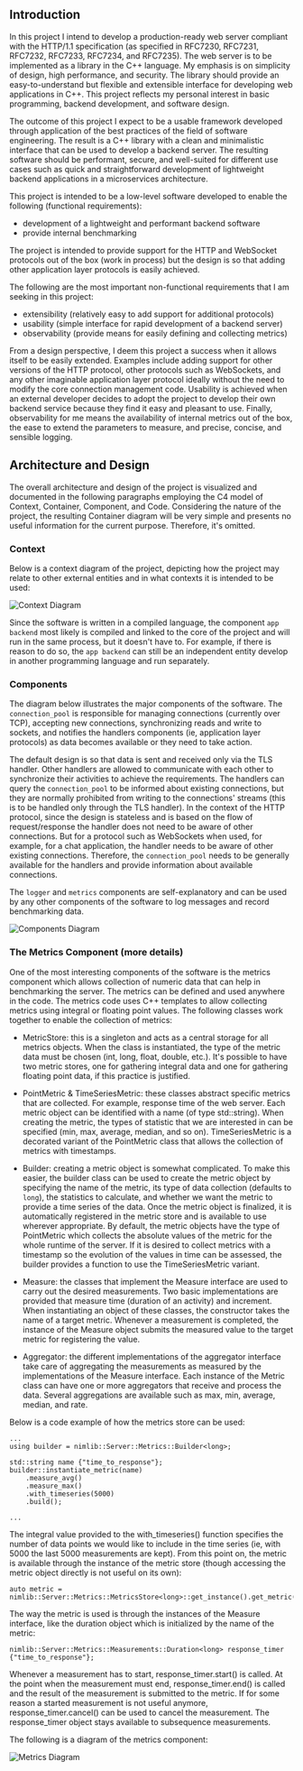 Introduction
-
In this project I intend to develop a production-ready web server compliant with the HTTP/1.1 specification (as specified in RFC7230, RFC7231, RFC7232, RFC7233, RFC7234, and RFC7235). The web server is to be implemented as a library in the C++ language. My emphasis is on simplicity of design, high performance, and security. The library should provide an easy-to-understand but flexible and extensible interface for developing web applications in C++. This project reflects my personal interest in basic programming, backend development, and software design.

The outcome of this project I expect to be a usable framework developed through application of the best practices of the field of software engineering. The result is a C++ library with a clean and minimalistic interface that can be used to develop a backend server. The resulting software should be performant, secure, and well-suited for different use cases such as quick and straightforward development of lightweight backend applications in a microservices architecture.

This project is intended to be a low-level software developed to enable the following (functional requirements):
* development of a lightweight and performant backend software
* provide internal benchmarking

The project is intended to provide support for the HTTP and WebSocket protocols out of the box (work in process) but the design is so that adding other application
layer protocols is easily achieved.

The following are the most important non-functional requirements that I am seeking in this project:

* extensibility (relatively easy to add support for additional protocols)
* usability (simple interface for rapid development of a backend server)
* observability (provide means for easily defining and collecting metrics)

From a design perspective, I deem this project a success when it allows itself to be easily extended. Examples include adding support for other versions of the HTTP protocol, other protocols such as WebSockets, and any other imaginable application layer protocol ideally without the need to modify the core connection management code. Usability is achieved when an external developer decides to adopt the project to develop their own backend service because they find it easy and pleasant to use. Finally, observability for me means the availability of internal metrics out of the box, the ease to extend the parameters to measure, and precise, concise, and sensible logging.

Architecture and Design
-
The overall architecture and design of the project is visualized and documented in the following paragraphs employing the C4 model of Context, Container, Component, and Code. Considering the nature of the project, the resulting Container diagram will be very simple and presents no useful information for the current purpose. Therefore, it's omitted.

### Context

Below is a context diagram of the project, depicting how the project may relate to other external entities and in what contexts it is intended to be used:

![Context Diagram](./context.svg)

Since the software is written in a compiled language, the component `app backend` most likely is compiled and linked to the core of the project and will run in the same process, but it doesn't have to. For example, if there is reason to do so, the `app backend` can still be an independent entity develop in another programming language and run separately.

### Components

The diagram below illustrates the major components of the software. The `connection_pool` is responsible for managing connections (currently over TCP), accepting new connections, synchronizing reads and write to sockets, and notifies the handlers components (ie, application layer protocols) as data becomes available or they need to take action.

The default design is so that data is sent and received only via the TLS handler. Other handlers are allowed to communicate with each other to synchronize their activities to achieve the requirements. The handlers can query the `connection_pool` to be informed about existing connections, but they are normally prohibited from writing to the connections' streams (this is to be handled only through the TLS handler). In the context of the HTTP protocol, since the design is stateless and is based on the flow of request/response the handler does not need to be aware of other connections. But for a protocol such as WebSockets when used, for example, for a chat application, the handler needs to be aware of other existing connections. Therefore, the `connection_pool` needs to be generally available for the handlers and provide information about available connections.

The `logger` and `metrics` components are self-explanatory and can be used by any other components of the software to log messages and record benchmarking data.

![Components Diagram](./components.svg)

### The Metrics Component (more details)
One of the most interesting components of the software is the metrics component which allows collection of numeric data that can help in benchmarking the server. The metrics can be defined and used anywhere in the code. The metrics code uses C++ templates to allow collecting metrics using integral or floating point values. The following classes work together to enable the collection of metrics:

* MetricStore: this is a singleton and acts as a central storage for all metrics objects. When the class is instantiated, the type of the metric data must be chosen (int, long, float, double, etc.). It's possible to have two metric stores, one for gathering integral data and one for gathering floating point data, if this practice is justified.

* PointMetric & TimeSeriesMetric: these classes abstract specific metrics that are collected. For example, response time of the web server. Each metric object can be identified with a name (of type std::string). When creating the metric, the types of statistic that we are interested in can be specified (min, max, average, median, and so on). TimeSeriesMetric is a decorated variant of the PointMetric class that allows the collection of metrics with timestamps.

* Builder: creating a metric object is somewhat complicated. To make this easier, the builder class can be used to create the metric object by specifying the name of the metric, its type of data collection (defaults to `long`), the statistics to calculate, and whether we want the metric to provide a time series of the data. Once the metric object is finalized, it is automatically registered in the metric store and is available to use wherever appropriate. By default, the metric objects have the type of PointMetric which collects the absolute values of the metric for the whole runtime of the server. If it is desired to collect metrics with a timestamp so the evolution of the values in time can be assessed, the builder provides a function to use the TimeSeriesMetric variant.

* Measure: the classes that implement the Measure interface are used to carry out the desired measurements. Two basic implementations are provided that measure time (duration of an activity) and increment. When instantiating an object of these classes, the constructor takes the name of a target metric. Whenever a measurement is completed, the instance of the Measure object submits the measured value to the target metric for registering the value.

* Aggregator: the different implementations of the aggregator interface take care of aggregating the measurements as measured by the implementations of the Measure interface. Each instance of the Metric class can have one or more aggregators that receive and process the data. Several aggregations are available such as max, min, average, median, and rate.

Below is a code example of how the metrics store can be used:

```
...
using builder = nimlib::Server::Metrics::Builder<long>;

std::string name {"time_to_response"};
builder::instantiate_metric(name)
    .measure_avg()
    .measure_max()
    .with_timeseries(5000)
    .build();

...
```
The integral value provided to the with_timeseries() function specifies the number of data points we would like to include in the time series (ie, with 5000 the last 5000 measurements are kept). From this point on, the metric is available through the instance of the metric store (though accessing the metric object directly is not useful on its own):

```
auto metric = nimlib::Server::Metrics::MetricsStore<long>::get_instance().get_metric("time_to_response");
```

The way the metric is used is through the instances of the Measure interface, like the duration object which is initialized by the name of the metric:

```
nimlib::Server::Metrics::Measurements::Duration<long> response_timer {"time_to_response"};
```
Whenever a measurement has to start, response_timer.start() is called. At the point when the measurement must end, response_timer.end() is called and the result of the measurement is submitted to the metric. If for some reason a started measurement is not useful anymore, response_timer.cancel() can be used to cancel the measurement. The response_timer object stays available to subsequence measurements.

The following is a diagram of the metrics component:

![Metrics Diagram](./metrics.uml.svg)
